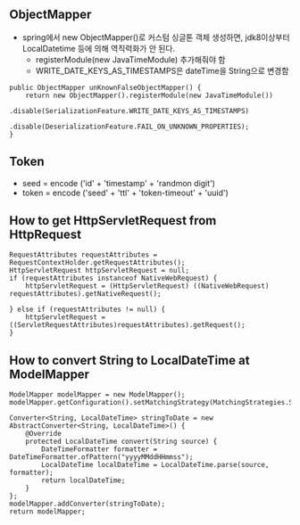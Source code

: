 ## ObjectMapper
* spring에서 new ObjectMapper()로 커스텀 싱글톤 객체 생성하면, jdk8이상부터 LocalDatetime 등에 의해 역직력화가 안 된다.
  * registerModule(new JavaTimeModule) 추가해줘야 함
  * WRITE_DATE_KEYS_AS_TIMESTAMPS은 dateTime을 String으로 변경함
  
```
public ObjectMapper unKnownFalseObjectMapper() {
    return new ObjectMapper().registerModule(new JavaTimeModule())
            .disable(SerializationFeature.WRITE_DATE_KEYS_AS_TIMESTAMPS)
            .disable(DeserializationFeature.FAIL_ON_UNKNOWN_PROPERTIES);
}
```


## Token
* seed = encode ('id' + 'timestamp' + 'randmon digit')
* token = encode ('seed' + 'ttl' + 'token-timeout' + 'uuid') 


## How to get HttpServletRequest from HttpRequest
```
RequestAttributes requestAttributes = RequestContextHolder.getRequestAttributes();
HttpServletRequest httpServletRequest = null;
if (requestAttributes instanceof NativeWebRequest) {
    httpServletRequest = (HttpServletRequest) ((NativeWebRequest) requestAttributes).getNativeRequest();

} else if (requestAttributes != null) {
    httpServletRequest = ((ServletRequestAttributes)requestAttributes).getRequest();
}
```

## How to convert String to LocalDateTime at ModelMapper
```
ModelMapper modelMapper = new ModelMapper();
modelMapper.getConfiguration().setMatchingStrategy(MatchingStrategies.STRICT);

Converter<String, LocalDateTime> stringToDate = new AbstractConverter<String, LocalDateTime>() {
	@Override
	protected LocalDateTime convert(String source) {
		DateTimeFormatter formatter = DateTimeFormatter.ofPattern("yyyyMMddHHmmss");
		LocalDateTime localDateTime = LocalDateTime.parse(source, formatter);
		return localDateTime;
	}
};
modelMapper.addConverter(stringToDate);
return modelMapper;
```

